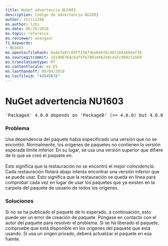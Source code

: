 ```yaml
---
title: NuGet advertencia NU1603
description: Código de advertencia NU1603
author: zhili1208
ms.author: lzhi
ms.date: 06/25/2018
ms.topic: reference
ms.reviewer: anangaur
f1_keywords:
- NU1603
ms.openlocfilehash: 6a4e7e87c69ff236fdee0e6f6c407264a60eef38
ms.sourcegitcommit: 1d1406764c6af5fb7801d462e0c4afc9092fa569
ms.translationtype: MT
ms.contentlocale: es-ES
ms.lasthandoff: 09/04/2018
ms.locfileid: "43545878"
---
```

# <a name="nuget-warning-nu1603"></a>NuGet advertencia NU1603

<pre>'PackageA' 4.0.0 depends on 'PackageB' (>= 4.0.0) but 4.0.0 was not found. An approximate best match of 5.0.0 was resolved.</pre>

### <a name="issue"></a>Problema

Una dependencia del paquete había especificado una versión que no se encontró. Normalmente, los orígenes de paquetes no contienen la versión esperada límite inferior. En su lugar, se usa una versión superior que difiere de lo que se creó el paquete en.<br/><br/>Esto significa que la restauración no se encontró el *mejor coincidencia*. Cada restauración flotará abajo intenta encontrar una versión inferior que se puede usar. Esto significa que la restauración se queda en línea para comprobar cada vez en lugar de usar los paquetes que ya existen en la carpeta del paquete de usuario de todos los orígenes.

### <a name="solution"></a>Soluciones
Si no se ha publicado el paquete de lo esperado, a continuación, esto puede ser un error de creación de paquete. Póngase en contacto con el autor del paquete para resolver el problema. Si se ha liberado el paquete, compruebe que está disponible en los orígenes del paquete que está usando. Si usa un origen privado, deberá actualizar el paquete en esa fuente. 